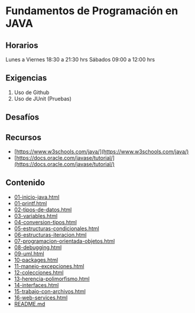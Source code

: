 # Fundamentos de Programación en JAVA 

## Horarios 

Lunes a Viernes 18:30 a 21:30 hrs 
Sábados 09:00 a 12:00 hrs 

## Exigencias

1. Uso de Github
2. Uso de JUnit (Pruebas)

## Desafíos

## Recursos

- [https://www.w3schools.com/java/](https://www.w3schools.com/java/)
- [https://docs.oracle.com/javase/tutorial/](https://docs.oracle.com/javase/tutorial/)

## Contenido 

- [01-inicio-java.html](https://stgoneira.github.io/fundamentos-programacion-java/ppt/01-inicio-java.html) 
- [01-printf.html](https://stgoneira.github.io/fundamentos-programacion-java/ppt/01-printf.html) 
- [02-tipos-de-datos.html](https://stgoneira.github.io/fundamentos-programacion-java/ppt/02-tipos-de-datos.html) 
- [03-variables.html](https://stgoneira.github.io/fundamentos-programacion-java/ppt/03-variables.html) 
- [04-conversion-tipos.html](https://stgoneira.github.io/fundamentos-programacion-java/ppt/04-conversion-tipos.html) 
- [05-estructuras-condicionales.html](https://stgoneira.github.io/fundamentos-programacion-java/ppt/05-estructuras-condicionales.html) 
- [06-estructuras-iteracion.html](https://stgoneira.github.io/fundamentos-programacion-java/ppt/06-estructuras-iteracion.html) 
- [07-programacion-orientada-objetos.html](https://stgoneira.github.io/fundamentos-programacion-java/ppt/07-programacion-orientada-objetos.html) 
- [08-debugging.html](https://stgoneira.github.io/fundamentos-programacion-java/ppt/08-debugging.html) 
- [09-uml.html](https://stgoneira.github.io/fundamentos-programacion-java/ppt/09-uml.html) 
- [10-packages.html](https://stgoneira.github.io/fundamentos-programacion-java/ppt/10-packages.html) 
- [11-manejo-excepciones.html](https://stgoneira.github.io/fundamentos-programacion-java/ppt/11-manejo-excepciones.html) 
- [12-colecciones.html](https://stgoneira.github.io/fundamentos-programacion-java/ppt/12-colecciones.html) 
- [13-herencia-polimorfismo.html](https://stgoneira.github.io/fundamentos-programacion-java/ppt/13-herencia-polimorfismo.html) 
- [14-interfaces.html](https://stgoneira.github.io/fundamentos-programacion-java/ppt/14-interfaces.html) 
- [15-trabajo-con-archivos.html](https://stgoneira.github.io/fundamentos-programacion-java/ppt/15-trabajo-con-archivos.html) 
- [16-web-services.html](https://stgoneira.github.io/fundamentos-programacion-java/ppt/16-web-services.html) 
- [README.md](https://stgoneira.github.io/fundamentos-programacion-java/ppt/README.md) 
